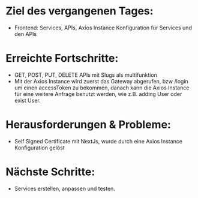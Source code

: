 # Ziel des vergangenen Tages:
- Frontend: Services, APIs, Axios Instance Konfiguration für Services und den APIs

# Erreichte Fortschritte:
- GET, POST, PUT, DELETE APIs mit Slugs als multifunktion
- Mit der Axios Instance wird zuerst das Gateway abgerufen, bzw /login um einen accessToken zu bekommen, danach kann die Axios Instance für eine weitere Anfrage benutzt werden, wie z.B. adding User oder exist User.

# Herausforderungen & Probleme:
- Self Signed Certificate mit NextJs, wurde durch eine Axios Instance Konfiguration gelöst

# Nächste Schritte:
- Services erstellen, anpassen und testen.
